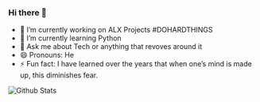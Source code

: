 ### Hi there 👋
- 🔭 I’m currently working on ALX Projects #DOHARDTHINGS
- 🌱 I’m currently learning Python
- 💬 Ask me about Tech or anything that revoves around it
- 😄 Pronouns: He
- ⚡ Fun fact: I have learned over the years that when one’s mind is made up, this diminishes fear.

![Github Stats](https://github-readme-stats.vercel.app/api?username=CARTOON01&theme=radical)
<!--
**CARTOON01/CARTOON01** is a ✨ _special_ ✨ repository because its `README.md` (this file) appears on your GitHub profile.

Here are some ideas to get you started:

- 🔭 I’m currently working on ALX Projects
🌱 I’m currently learning Python
- 👯 I’m looking to collaborate on ...
- 🤔 I’m looking for help with ...
💬 Ask me about Tech or anything that revoves around it
- 📫 How to reach me: ...
😄 Pronouns: He
⚡ Fun fact: I have learned over the years that when one’s mind is made up, this diminishes fear.
-->
